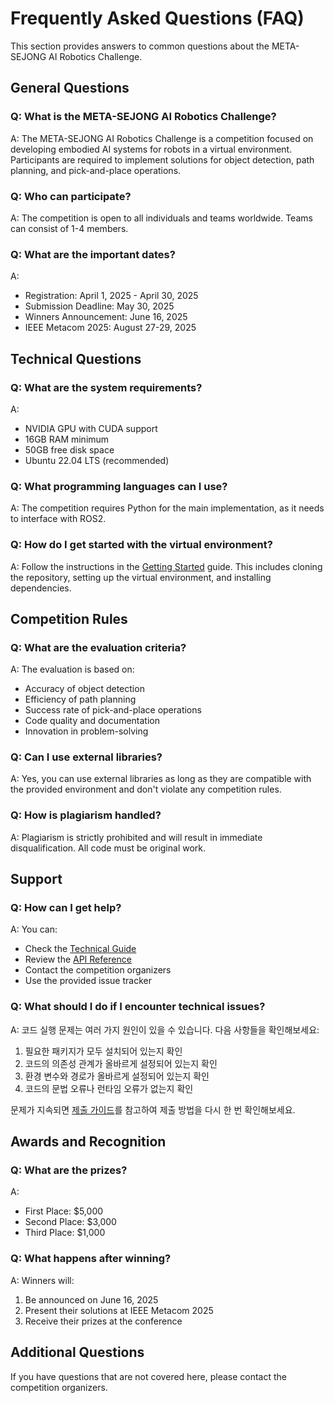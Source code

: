 # Frequently Asked Questions (FAQ)

This section provides answers to common questions about the META-SEJONG AI Robotics Challenge.

## General Questions

### Q: What is the META-SEJONG AI Robotics Challenge?
A: The META-SEJONG AI Robotics Challenge is a competition focused on developing embodied AI systems for robots in a virtual environment. Participants are required to implement solutions for object detection, path planning, and pick-and-place operations.

### Q: Who can participate?
A: The competition is open to all individuals and teams worldwide. Teams can consist of 1-4 members.

### Q: What are the important dates?
A: 
- Registration: April 1, 2025 - April 30, 2025
- Submission Deadline: May 30, 2025
- Winners Announcement: June 16, 2025
- IEEE Metacom 2025: August 27-29, 2025

## Technical Questions

### Q: What are the system requirements?
A: 
- NVIDIA GPU with CUDA support
- 16GB RAM minimum
- 50GB free disk space
- Ubuntu 22.04 LTS (recommended)

### Q: What programming languages can I use?
A: The competition requires Python for the main implementation, as it needs to interface with ROS2.

### Q: How do I get started with the virtual environment?
A: Follow the instructions in the [Getting Started](getting-started.md) guide. This includes cloning the repository, setting up the virtual environment, and installing dependencies.

## Competition Rules

### Q: What are the evaluation criteria?
A: The evaluation is based on:
- Accuracy of object detection
- Efficiency of path planning
- Success rate of pick-and-place operations
- Code quality and documentation
- Innovation in problem-solving

### Q: Can I use external libraries?
A: Yes, you can use external libraries as long as they are compatible with the provided environment and don't violate any competition rules.

### Q: How is plagiarism handled?
A: Plagiarism is strictly prohibited and will result in immediate disqualification. All code must be original work.

## Support

### Q: How can I get help?
A: You can:
- Check the [Technical Guide](technical-guide.md)
- Review the [API Reference](api-reference.md)
- Contact the competition organizers
- Use the provided issue tracker

### Q: What should I do if I encounter technical issues?
A: 코드 실행 문제는 여러 가지 원인이 있을 수 있습니다. 다음 사항들을 확인해보세요:

1. 필요한 패키지가 모두 설치되어 있는지 확인
2. 코드의 의존성 관계가 올바르게 설정되어 있는지 확인
3. 환경 변수와 경로가 올바르게 설정되어 있는지 확인
4. 코드의 문법 오류나 런타임 오류가 없는지 확인

문제가 지속되면 [제출 가이드](submit-guide.md)를 참고하여 제출 방법을 다시 한 번 확인해보세요.

## Awards and Recognition

### Q: What are the prizes?
A: 
- First Place: $5,000
- Second Place: $3,000
- Third Place: $1,000

### Q: What happens after winning?
A: Winners will:
1. Be announced on June 16, 2025
2. Present their solutions at IEEE Metacom 2025
3. Receive their prizes at the conference

## Additional Questions

If you have questions that are not covered here, please contact the competition organizers. 